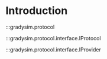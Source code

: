 # Introduction

:::gradysim.protocol

:::gradysim.protocol.interface.IProtocol

:::gradysim.protocol.interface.IProvider